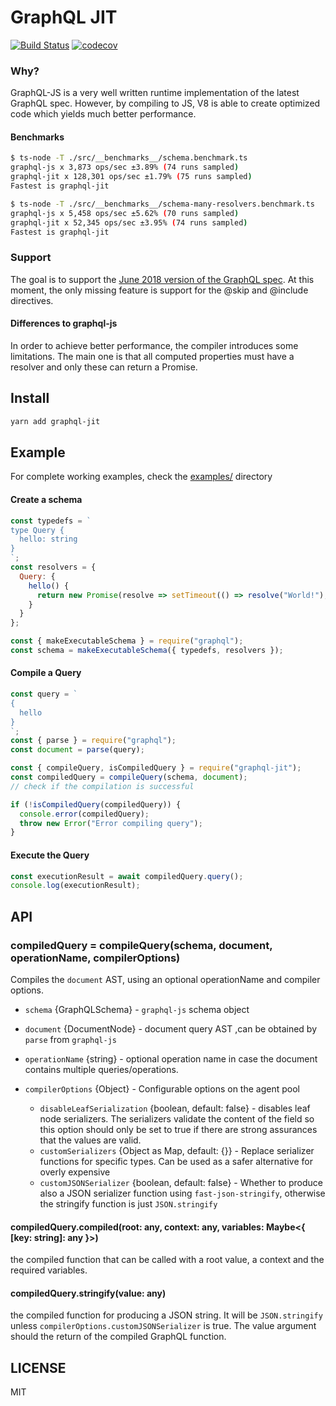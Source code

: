 # GraphQL JIT

[![Build Status](https://travis-ci.org/zalando-incubator/graphql-jit.svg?branch=master)](https://travis-ci.org/zalando-incubator/graphql-jit)
[![codecov](https://codecov.io/gh/zalando-incubator/graphql-jit/branch/master/graph/badge.svg)](https://codecov.io/gh/zalando-incubator/graphql-jit)

### Why?

GraphQL-JS is a very well written runtime implementation of the latest GraphQL spec. However, by compiling to JS, V8 is able to create optimized
code which yields much better performance.

#### Benchmarks

```bash
$ ts-node -T ./src/__benchmarks__/schema.benchmark.ts 
graphql-js x 3,873 ops/sec ±3.89% (74 runs sampled)
graphql-jit x 128,301 ops/sec ±1.79% (75 runs sampled)
Fastest is graphql-jit

$ ts-node -T ./src/__benchmarks__/schema-many-resolvers.benchmark.ts 
graphql-js x 5,458 ops/sec ±5.62% (70 runs sampled)
graphql-jit x 52,345 ops/sec ±3.95% (74 runs sampled)
Fastest is graphql-jit
```

### Support

The goal is to support the [June 2018 version of the GraphQL spec](https://facebook.github.io/graphql/June2018/). At this moment,
the only missing feature is support for the @skip and @include directives.

#### Differences to graphql-js

In order to achieve better performance, the compiler introduces some limitations.
The main one is that all computed properties must have a resolver and only these can return a Promise.

## Install

```sh
yarn add graphql-jit
```

## Example

For complete working examples, check the [examples/](examples) directory

#### Create a schema

```js
const typedefs = `
type Query {
  hello: string
}
`;
const resolvers = {
  Query: {
    hello() {
      return new Promise(resolve => setTimeout(() => resolve("World!"), 200));
    }
  }
};

const { makeExecutableSchema } = require("graphql");
const schema = makeExecutableSchema({ typedefs, resolvers });
```

#### Compile a Query

```js
const query = `
{
  hello
}
`;
const { parse } = require("graphql");
const document = parse(query);

const { compileQuery, isCompiledQuery } = require("graphql-jit");
const compiledQuery = compileQuery(schema, document);
// check if the compilation is successful

if (!isCompiledQuery(compiledQuery)) {
  console.error(compiledQuery);
  throw new Error("Error compiling query");
}
```

#### Execute the Query

```js
const executionResult = await compiledQuery.query();
console.log(executionResult);
```

## API

### compiledQuery = compileQuery(schema, document, operationName, compilerOptions)

Compiles the `document` AST, using an optional operationName and compiler options.

- `schema` {GraphQLSchema} - `graphql-js` schema object
- `document` {DocumentNode} - document query AST ,can be obtained by `parse` from `graphql-js`
- `operationName` {string} - optional operation name in case the document contains multiple queries/operations.
- `compilerOptions` {Object} - Configurable options on the agent pool

  - `disableLeafSerialization` {boolean, default: false} - disables leaf node serializers. The serializers validate the content of the field
    so this option should only be set to true if there are strong assurances that the values are valid.
  - `customSerializers` {Object as Map, default: {}} - Replace serializer functions for specific types. Can be used as a safer alternative
    for overly expensive
  - `customJSONSerializer` {boolean, default: false} - Whether to produce also a JSON serializer function using `fast-json-stringify`,
    otherwise the stringify function is just `JSON.stringify`

#### compiledQuery.compiled(root: any, context: any, variables: Maybe<{ [key: string]: any }>)

the compiled function that can be called with a root value, a context and the required variables.

#### compiledQuery.stringify(value: any)

the compiled function for producing a JSON string. It will be `JSON.stringify` unless `compilerOptions.customJSONSerializer` is true.
The value argument should the return of the compiled GraphQL function.

## LICENSE

MIT
